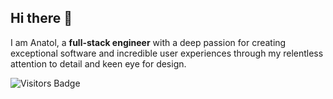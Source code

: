 ## Hi there 👋
I am Anatol, a **full-stack engineer** with a deep passion for creating exceptional software and incredible user experiences through my relentless attention to detail and keen eye for design.

![Visitors Badge](https://stats-api.anatolz.com/github-visitors-badge)

<!--
**anatolzak/anatolzak** is a ✨ _special_ ✨ repository because its `README.md` (this file) appears on your GitHub profile.

Here are some ideas to get you started:

- 🔭 I’m currently working on ...
- 🌱 I’m currently learning ...
- 👯 I’m looking to collaborate on ...
- 🤔 I’m looking for help with ...
- 💬 Ask me about ...
- 📫 How to reach me: ...
- 😄 Pronouns: ...
- ⚡ Fun fact: ...
-->
